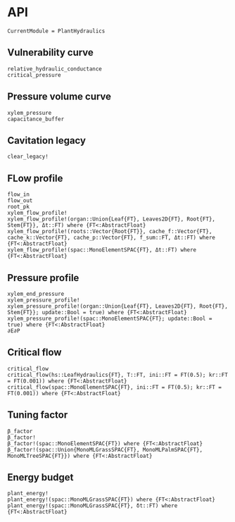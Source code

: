 # API
```@meta
CurrentModule = PlantHydraulics
```


## Vulnerability curve
```@docs
relative_hydraulic_conductance
critical_pressure
```

## Pressure volume curve
```@docs
xylem_pressure
capacitance_buffer
```

## Cavitation legacy
```@docs
clear_legacy!
```

## FLow profile
```@docs
flow_in
flow_out
root_pk
xylem_flow_profile!
xylem_flow_profile!(organ::Union{Leaf{FT}, Leaves2D{FT}, Root{FT}, Stem{FT}}, Δt::FT) where {FT<:AbstractFloat}
xylem_flow_profile!(roots::Vector{Root{FT}}, cache_f::Vector{FT}, cache_k::Vector{FT}, cache_p::Vector{FT}, f_sum::FT, Δt::FT) where {FT<:AbstractFloat}
xylem_flow_profile!(spac::MonoElementSPAC{FT}, Δt::FT) where {FT<:AbstractFloat}
```

## Pressure profile
```@docs
xylem_end_pressure
xylem_pressure_profile!
xylem_pressure_profile!(organ::Union{Leaf{FT}, Leaves2D{FT}, Root{FT}, Stem{FT}}; update::Bool = true) where {FT<:AbstractFloat}
xylem_pressure_profile!(spac::MonoElementSPAC{FT}; update::Bool = true) where {FT<:AbstractFloat}
∂E∂P
```

## Critical flow
```@docs
critical_flow
critical_flow(hs::LeafHydraulics{FT}, T::FT, ini::FT = FT(0.5); kr::FT = FT(0.001)) where {FT<:AbstractFloat}
critical_flow(spac::MonoElementSPAC{FT}, ini::FT = FT(0.5); kr::FT = FT(0.001)) where {FT<:AbstractFloat}
```

## Tuning factor
```@docs
β_factor
β_factor!
β_factor!(spac::MonoElementSPAC{FT}) where {FT<:AbstractFloat}
β_factor!(spac::Union{MonoMLGrassSPAC{FT}, MonoMLPalmSPAC{FT}, MonoMLTreeSPAC{FT}}) where {FT<:AbstractFloat}
```


## Energy budget
```@docs
plant_energy!
plant_energy!(spac::MonoMLGrassSPAC{FT}) where {FT<:AbstractFloat}
plant_energy!(spac::MonoMLGrassSPAC{FT}, δt::FT) where {FT<:AbstractFloat}
```
